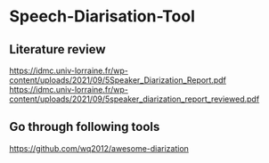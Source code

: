 # Speech-Diarisation-Tool

## Literature review 

https://idmc.univ-lorraine.fr/wp-content/uploads/2021/09/5Speaker_Diarization_Report.pdf
https://idmc.univ-lorraine.fr/wp-content/uploads/2021/09/5speaker_diarization_report_reviewed.pdf

## Go through following tools

https://github.com/wq2012/awesome-diarization
